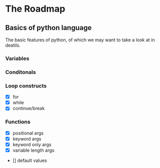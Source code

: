 # The Roadmap

## Basics of python language
The basic features of python, of which we may want to take a look at in deatils.

### Variables

### Conditonals

### Loop constructs
- [x] for
- [x] while
- [x] continue/break

### Functions
- [x] positional args
- [x] keyword args
- [x] keyword only args
- [x] variable length args
- [] default values
